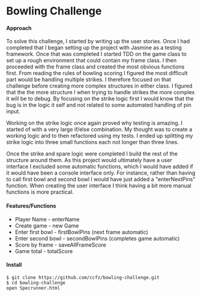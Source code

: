 # Bowling Challenge

#### Approach

  To solve this challenge, I started by writing up the user stories. Once I had completed that I began setting up the project with Jasmine as a testing framework. Once that was completed I started TDD on the game class to set up a rough environment that could contain my frame class. I then proceeded with the frame class and created the most obvious functions first. From reading the rules of bowling scoring I figured the most difficult part would be handling multiple strikes. I therefore focused on that challenge before creating more complex structures in either class. I figured that the the more structure I when trying to handle strikes the more complex it will be to debug. By focusing on the strike logic first I would know that the bug is in the logic it self and not related to some automated handling of pin input. 

  Working on the strike logic once again proved why testing is amazing. I started of with a very large if/else combination. My thought was to create a working logic and to then refactored using my tests. I ended up splitting my strike logic into three small functions each not longer than three lines.

  Once the strike and spare logic were completed I build the rest of the structure around them. As this project would ultimately have a user interface I excluded some automatic functions, which I would have added if it would have been a console interface only. For instance, rather than having to call first bowl and second bowl I would have just added a "enterNextPins" function. When creating the user interface I think having a bit more manual functions is more practical.

#### Features/Functions


* Player Name - enterName
* Create game - new Game
* Enter first bowl - firstBowlPins (next frame automatic)
* Enter second bowl - secondBowlPins (completes game automatic)
* Score by frame - saveAllFrameScore
* Game total - totalScore

#### Install

```
$ git clone https://github.com/ccfz/bowling-challenge.git
$ cd bowling-challenge
open Specrunner.html
```





